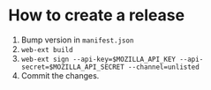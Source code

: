 # How to create a release

1. Bump version in `manifest.json`
2. `web-ext build`
3. `web-ext sign --api-key=$MOZILLA_API_KEY --api-secret=$MOZILLA_API_SECRET --channel=unlisted`
4. Commit the changes.
